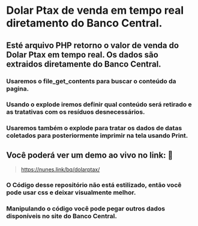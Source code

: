 # Dolar Ptax de venda em tempo real diretamento do Banco Central.

## Esté arquivo PHP retorno o valor de venda do Dolar Ptax em tempo real. Os dados são extraidos diretamente do Banco Central.

### Usaremos o file_get_contents para buscar o conteúdo da pagina.

### Usando o explode iremos definir qual conteúdo será retirado e as tratativas com os resíduos desnecessários.
### Usaremos também o explode para tratar os dados de datas coletados para posteriormente imprimir na tela usando Print.

## Você poderá ver um demo ao vivo no link: :dash:

> https://nunes.link/bq/dolarptax/

### O Código desse repositório não está estilizado, então você pode usar css e deixar visualmente melhor.
### Manipulando o código você pode pegar outros dados disponíveis no site do Banco Central.
